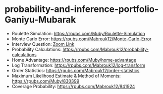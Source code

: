 # probability-and-inference-portfolio-Ganiyu-Mubarak

- Roulette Simulation: https://rpubs.com/Muby/Roulette-Simulation
- Monte Carlo Error: https://rpubs.com/Mabrouk12/Monte-Carlo-Error
- Interview Question: [Zoom Link](https://vanderbilt.zoom.us/rec/share/gLD4bNAJGRXJq3u2q-KsMIlO33WT-5xfmcWkX5ldEa8EViljAlp-2xDt1dueh9uI.2GcHu04ZXm9wTsdN)
- Probability Calculations: https://rpubs.com/Mabrouk12/probability-calculations
- Home Advantage: https://rpubs.com/Muby/home-advantage
- Log Transformation: https://rpubs.com/Mabrouk12/log-transform
- Order Statistics: https://rpubs.com/Mabrouk12/order-statistics
- Maximum Likelihood Estimate & Method of Moments: https://rpubs.com/Muby/830399
- Coverage Probability: https://rpubs.com/Mabrouk12/841924
